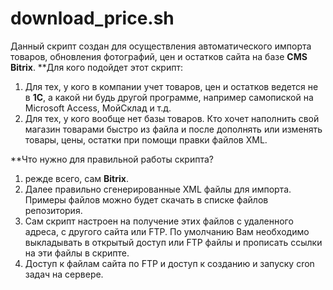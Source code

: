 # download_price.sh
Данный скрипт создан для осуществления автоматического импорта товаров, обновления фотографий, цен и остатков сайта на базе **CMS Bitrix**.
**Для кого подойдет этот скрипт:

1)	Для тех, у кого в компании учет товаров, цен и остатков ведется не в **1С**, а какой ни будь другой программе, например самопиской на Microsoft Access, МойСклад и т.д.
2)	Для тех, у кого вообще нет базы товаров. Кто хочет наполнить свой магазин товарами быстро из файла и после дополнять или изменять товары, цены, остатки при помощи правки файлов XML.

**Что нужно для правильной работы скрипта?

1. режде всего, сам **Bitrix**.
2. Далее правильно сгенерированные XML файлы для импорта. Примеры файлов можно будет скачать в списке файлов репозитория.
3. Сам скрипт настроен на получение этих файлов с удаленного адреса, с другого сайта или FTP. По умолчанию Вам необходимо выкладывать в открытый доступ или FTP файлы и прописать ссылки на эти файлы в скрипте. 
4. Доступ к файлам сайта по FTP и доступ к созданию и запуску cron задач на сервере.

